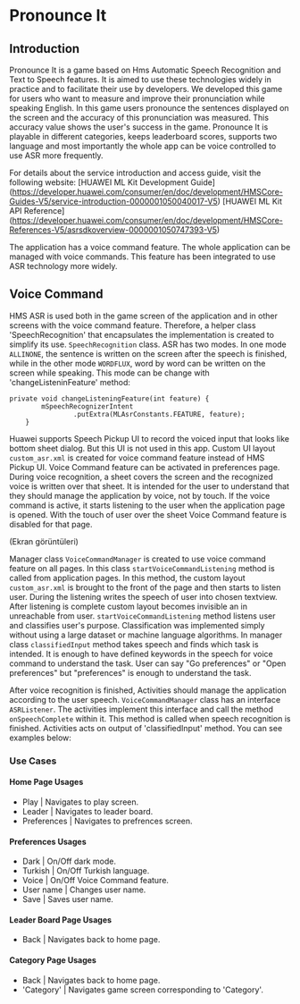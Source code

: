# Pronounce It

## Introduction
Pronounce It is a game based on Hms Automatic Speech Recognition and Text to Speech features. It is aimed to use these technologies widely in practice and to facilitate their use by developers. We developed this game for users who want to measure and improve their pronunciation while speaking English. In this game users pronounce the sentences displayed on the screen and the accuracy of this pronunciation was measured. This accuracy value shows the user's success in the game. Pronounce It is playable in different categories, keeps leaderboard scores, supports two language and most importantly the whole app can be voice controlled to use ASR more frequently. 

For details about the service introduction and access guide, visit the following website: [HUAWEI ML Kit Development Guide] (https://developer.huawei.com/consumer/en/doc/development/HMSCore-Guides-V5/service-introduction-0000001050040017-V5) [HUAWEI ML Kit API Reference] (https://developer.huawei.com/consumer/en/doc/development/HMSCore-References-V5/asrsdkoverview-0000001050747393-V5)

The application has a voice command feature. The whole application can be managed with voice commands. This feature has been integrated to use ASR technology more widely.

## Voice Command
HMS ASR is used both in the game screen of the application and in other screens with the voice command feature. Therefore, a helper class 'SpeechRecognition' that encapsulates the implementation is created to simplify its use. `SpeechRecognition` class. ASR has two modes. In one mode `ALLINONE`, the sentence is written on the screen after the speech is finished, while in the other mode `WORDFLUX`, word by word can be written on the screen while speaking. This mode can be change with 'changeListeninFeature' method:

```
private void changeListeningFeature(int feature) {
        mSpeechRecognizerIntent
                .putExtra(MLAsrConstants.FEATURE, feature);
    }
```

Huawei supports Speech Pickup UI to record the voiced input that looks like bottom sheet dialog. But this UI is not used in this app. Custom UI layout `custom_asr.xml` is created for voice command feature instead of HMS Pickup UI. Voice Command feature can be activated in preferences page. During voice recognition, a sheet covers the screen and the recognized voice is written over that sheet. It is intended for the user to understand that they should manage the application by voice, not by touch. If the voice command is active, it starts listening to the user when the application page is opened. With the touch of user over the sheet Voice Command feature is disabled for that page. 


(Ekran görüntüleri)



Manager class `VoiceCommandManager` is created to use voice command feature on all pages. In this class `startVoiceCommandListening` method is called from application pages. In this method, the custom layout `custom_asr.xml` is brought to the front of the page and then starts to listen user. During the listening writes the speech of user into chosen textview. After listening is complete custom layout becomes invisible an in unreachable from user. `startVoiceCommandListening` method listens user and classifies user's purpose. Classification was implemented simply without using a large dataset or machine language algorithms. In manager class `classifiedInput` method takes speech and finds which task is intended. It is enough to have defined keywords in the speech for voice command to understand the task. User can say "Go preferences" or "Open preferences" but "preferences" is enough to understand the task.

After voice recognition is finished, Activities should manage the application according to the user speech. `VoiceCommandManager` class has an interface `ASRListener`. The activities implement this interface and call the method `onSpeechComplete` within it. This method is called when speech recognition is finished. Activities acts on output of 'classifiedInput' method. You can see examples below:

### Use Cases
        
#### Home Page Usages
* Play        | Navigates to play screen.
* Leader      | Navigates to leader board.
* Preferences | Navigates to prefrences screen.

#### Preferences Usages
* Dark        | On/Off dark mode.
* Turkish     | On/Off Turkish language.
* Voice       | On/Off Voice Command feature.
* User name   | Changes user name.
* Save        | Saves user name.

#### Leader Board Page Usages
* Back        | Navigates back to home page.

#### Category Page Usages
* Back        | Navigates back to home page.
* 'Category'  | Navigates game screen corresponding to 'Category'.
